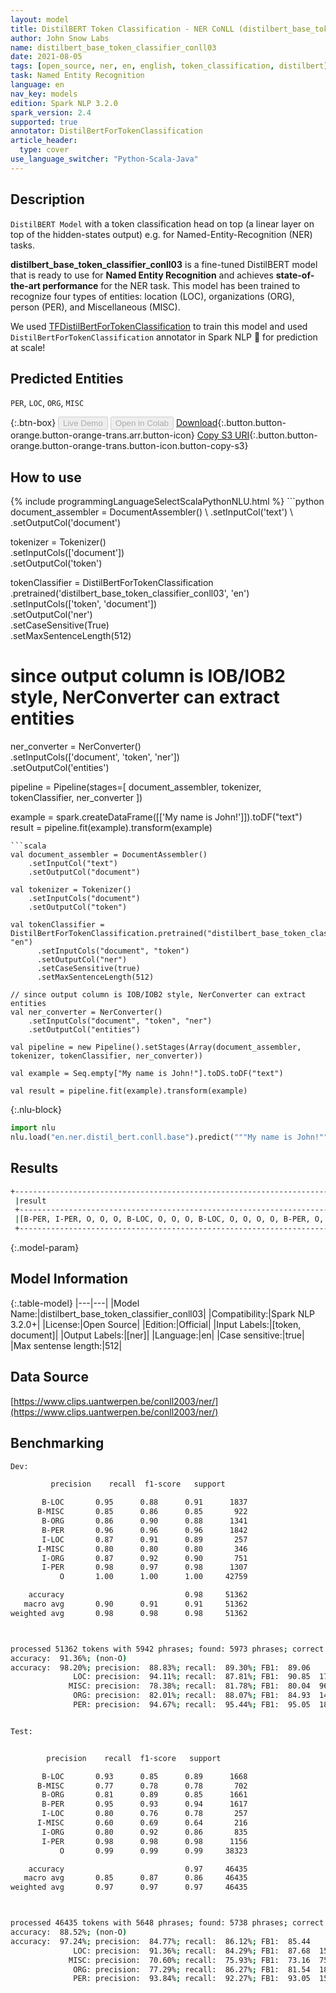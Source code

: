 ```yaml
---
layout: model
title: DistilBERT Token Classification - NER CoNLL (distilbert_base_token_classifier_conll03)
author: John Snow Labs
name: distilbert_base_token_classifier_conll03
date: 2021-08-05
tags: [open_source, ner, en, english, token_classification, distilbert]
task: Named Entity Recognition
language: en
nav_key: models
edition: Spark NLP 3.2.0
spark_version: 2.4
supported: true
annotator: DistilBertForTokenClassification
article_header:
  type: cover
use_language_switcher: "Python-Scala-Java"
---
```


## Description

`DistilBERT Model` with a token classification head on top (a linear layer on top of the hidden-states output) e.g. for Named-Entity-Recognition (NER) tasks.


**distilbert_base_token_classifier_conll03** is a fine-tuned DistilBERT model that is ready to use for **Named Entity Recognition** and achieves **state-of-the-art performance** for the NER task. This model has been trained to recognize four types of entities: location (LOC), organizations (ORG), person (PER), and Miscellaneous (MISC). 

We used [TFDistilBertForTokenClassification](https://huggingface.co/transformers/model_doc/distilbert.html#tfdistilbertfortokenclassification) to train this model and used `DistilBertForTokenClassification` annotator in Spark NLP 🚀 for prediction at scale!

## Predicted Entities

`PER`, `LOC`, `ORG`, `MISC`

{:.btn-box}
<button class="button button-orange" disabled>Live Demo</button>
<button class="button button-orange" disabled>Open in Colab</button>
[Download](https://s3.amazonaws.com/auxdata.johnsnowlabs.com/public/models/distilbert_base_token_classifier_conll03_en_3.2.0_2.4_1628173085206.zip){:.button.button-orange.button-orange-trans.arr.button-icon}
[Copy S3 URI](s3://auxdata.johnsnowlabs.com/public/models/distilbert_base_token_classifier_conll03_en_3.2.0_2.4_1628173085206.zip){:.button.button-orange.button-orange-trans.button-icon.button-copy-s3}

## How to use



<div class="tabs-box" markdown="1">
{% include programmingLanguageSelectScalaPythonNLU.html %}
```python
document_assembler = DocumentAssembler() \
    .setInputCol('text') \
    .setOutputCol('document')

tokenizer = Tokenizer() \
    .setInputCols(['document']) \
    .setOutputCol('token')

tokenClassifier = DistilBertForTokenClassification \
      .pretrained('distilbert_base_token_classifier_conll03', 'en') \
      .setInputCols(['token', 'document']) \
      .setOutputCol('ner') \
      .setCaseSensitive(True) \
      .setMaxSentenceLength(512)

# since output column is IOB/IOB2 style, NerConverter can extract entities
ner_converter = NerConverter() \
    .setInputCols(['document', 'token', 'ner']) \
    .setOutputCol('entities')

pipeline = Pipeline(stages=[
    document_assembler, 
    tokenizer,
    tokenClassifier,
    ner_converter
])

example = spark.createDataFrame([['My name is John!']]).toDF("text")
result = pipeline.fit(example).transform(example)
```
```scala
val document_assembler = DocumentAssembler() 
    .setInputCol("text") 
    .setOutputCol("document")

val tokenizer = Tokenizer() 
    .setInputCols("document") 
    .setOutputCol("token")

val tokenClassifier = DistilBertForTokenClassification.pretrained("distilbert_base_token_classifier_conll03", "en")
      .setInputCols("document", "token")
      .setOutputCol("ner")
      .setCaseSensitive(true)
      .setMaxSentenceLength(512)

// since output column is IOB/IOB2 style, NerConverter can extract entities
val ner_converter = NerConverter() 
    .setInputCols("document", "token", "ner") 
    .setOutputCol("entities")

val pipeline = new Pipeline().setStages(Array(document_assembler, tokenizer, tokenClassifier, ner_converter))

val example = Seq.empty["My name is John!"].toDS.toDF("text")

val result = pipeline.fit(example).transform(example)
```


{:.nlu-block}
```python
import nlu
nlu.load("en.ner.distil_bert.conll.base").predict("""My name is John!""")
```

</div>

## Results

```bash
+------------------------------------------------------------------------------------+
 |result                                                                              |
 +------------------------------------------------------------------------------------+
 |[B-PER, I-PER, O, O, O, B-LOC, O, O, O, B-LOC, O, O, O, O, B-PER, O, O, O, O, B-LOC]|
 +------------------------------------------------------------------------------------+
```

{:.model-param}
## Model Information

{:.table-model}
|---|---|
|Model Name:|distilbert_base_token_classifier_conll03|
|Compatibility:|Spark NLP 3.2.0+|
|License:|Open Source|
|Edition:|Official|
|Input Labels:|[token, document]|
|Output Labels:|[ner]|
|Language:|en|
|Case sensitive:|true|
|Max sentense length:|512|

## Data Source

[https://www.clips.uantwerpen.be/conll2003/ner/](https://www.clips.uantwerpen.be/conll2003/ner/)

## Benchmarking

```bash
Dev:

         precision    recall  f1-score   support

       B-LOC       0.95      0.88      0.91      1837
      B-MISC       0.85      0.86      0.85       922
       B-ORG       0.86      0.90      0.88      1341
       B-PER       0.96      0.96      0.96      1842
       I-LOC       0.87      0.91      0.89       257
      I-MISC       0.80      0.80      0.80       346
       I-ORG       0.87      0.92      0.90       751
       I-PER       0.98      0.97      0.98      1307
           O       1.00      1.00      1.00     42759

    accuracy                           0.98     51362
   macro avg       0.90      0.91      0.91     51362
weighted avg       0.98      0.98      0.98     51362



processed 51362 tokens with 5942 phrases; found: 5973 phrases; correct: 5306.
accuracy:  91.36%; (non-O)
accuracy:  98.20%; precision:  88.83%; recall:  89.30%; FB1:  89.06
              LOC: precision:  94.11%; recall:  87.81%; FB1:  90.85  1714
             MISC: precision:  78.38%; recall:  81.78%; FB1:  80.04  962
              ORG: precision:  82.01%; recall:  88.07%; FB1:  84.93  1440
              PER: precision:  94.67%; recall:  95.44%; FB1:  95.05  1857


Test:


        precision    recall  f1-score   support

       B-LOC       0.93      0.85      0.89      1668
      B-MISC       0.77      0.78      0.78       702
       B-ORG       0.81      0.89      0.85      1661
       B-PER       0.95      0.93      0.94      1617
       I-LOC       0.80      0.76      0.78       257
      I-MISC       0.60      0.69      0.64       216
       I-ORG       0.80      0.92      0.86       835
       I-PER       0.98      0.98      0.98      1156
           O       0.99      0.99      0.99     38323

    accuracy                           0.97     46435
   macro avg       0.85      0.87      0.86     46435
weighted avg       0.97      0.97      0.97     46435



processed 46435 tokens with 5648 phrases; found: 5738 phrases; correct: 4864.
accuracy:  88.52%; (non-O)
accuracy:  97.24%; precision:  84.77%; recall:  86.12%; FB1:  85.44
              LOC: precision:  91.36%; recall:  84.29%; FB1:  87.68  1539
             MISC: precision:  70.60%; recall:  75.93%; FB1:  73.16  755
              ORG: precision:  77.29%; recall:  86.27%; FB1:  81.54  1854
              PER: precision:  93.84%; recall:  92.27%; FB1:  93.05  1590
```
